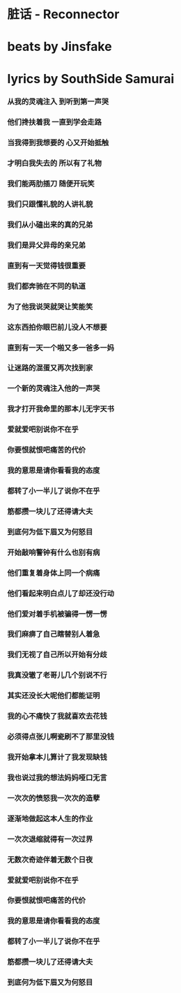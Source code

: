 # 脏话 - Reconnector
# beats by Jinsfake
# lyrics by SouthSide Samurai

### 从我的灵魂注入 到听到第一声哭
### 他们搀扶着我 一直到学会走路
### 当我得到我想要的 心又开始抵触
### 才明白我失去的 所以有了礼物
### 我们能两肋插刀 随便开玩笑
### 我们只跟懂礼貌的人讲礼貌
### 我们从小磕出来的真的兄弟
### 我们是异父异母的亲兄弟
### 直到有一天觉得钱很重要
### 我们都奔驰在不同的轨道
### 为了他我说哭就哭让笑能笑
### 这东西拍你眼巴前儿没人不想要
### 直到有一天一个啪又多一爸多一妈
### 让迷路的混蛋又再次找到家
### 一个新的灵魂注入他的一声哭
### 我才打开我命里的那本儿无字天书
### 爱就爱吧别说你不在乎
### 你要恨就恨吧痛苦的代价
### 我的意思是请你看看我的态度
### 都转了小一半儿了说你不在乎
### 筋都攒一块儿了还得请大夫
### 到底何为低下眉又为何怒目
### 开始敲响警钟有什么也别有病
### 他们重复着身体上同一个病痛
### 他们看起来明白点儿了却还没行动
### 他们爱对着手机被骗得一愣一愣
### 我们麻痹了自己瞎替别人着急
### 我们无视了自己所以开始有分歧
### 我真没辙了老哥儿几个别说不行
### 其实还没长大呢他们都能证明
### 我的心不痛快了我就喜欢去花钱
### 必须得点张儿啊瓷刷不了那里没钱
### 我开始拿本儿算计了我发现缺钱
### 我也说过我的想法妈妈哑口无言
### 一次次的愤怒我一次次的造孽
### 逐渐地做起这本人生的作业
### 一次次退缩就得有一次过界
### 无数次奇迹伴着无数个日夜
### 爱就爱吧别说你不在乎
### 你要恨就恨吧痛苦的代价
### 我的意思是请你看看我的态度
### 都转了小一半儿了说你不在乎
### 筋都攒一块儿了还得请大夫
### 到底何为低下眉又为何怒目

